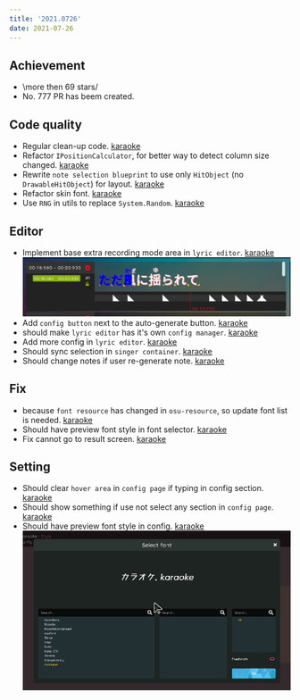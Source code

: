 ```yaml
---
title: '2021.0726'
date: 2021-07-26
---
```


## Achievement
- \more then 69 stars/
- No. 777 PR has beem created.

## Code quality
- Regular clean-up code. [karaoke](#755#760#776@andy840119)
- Refactor `IPositionCalculator`, for better way to detect column size changed. [karaoke](#585#758@andy840119)
- Rewrite `note selection blueprint` to use only `HitObject` (no `DrawableHitObject`) for layout. [karaoke](#696#771@andy840119)
- Refactor skin font. [karaoke](#780@andy840119)
- Use `RNG` in utils to replace `System.Random`. [karaoke](#784@andy840119)

## Editor
- Implement base extra recording mode area in `lyric editor`. [karaoke](#751#752#753@andy840119)    
![](res/2021-07-27-00-00-45.png)
- Add `config button` next to the auto-generate button. [karaoke](#764@andy840119)
- should make `lyric editor` has it's own `config manager`. [karaoke](#765#766@andy840119)
- Add more config in `lyric editor`. [karaoke](#767#768@andy840119)
- Should sync selection in `singer container`. [karaoke](#691#774#775@andy840119)
- Should change notes if user re-generate note. [karaoke](#704#786@andy840119)

## Fix
- because `font resource` has changed in `osu-resource`, so update font list is needed. [karaoke](#777@andy840119)
- Should have preview font style in font selector. [karaoke](#778#779@andy840119)
- Fix cannot go to result screen. [karaoke](#782#785@andy840119)

## Setting
- Should clear `hover area` in `config page` if typing in config section. [karaoke](#761#763@andy840119)
- Should show something if use not select any section in `config page`. [karaoke](#762#763@andy840119)
- Should have preview font style in config. [karaoke](#783@andy840119)    
![](res/2021-07-27-00-17-19.png)